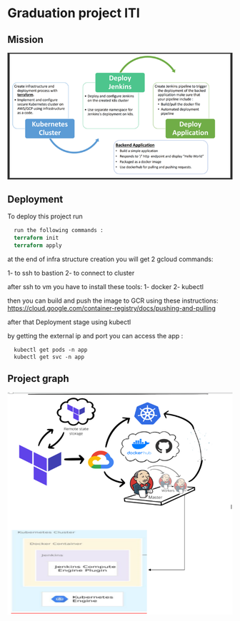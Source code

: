 
# Graduation project ITI






## Mission
![App Screenshot](https://github.com/EbraamMaher/Infra/blob/master/Picture1.png)


## Deployment

To deploy this project run

```terraform
  run the following commands :
  terraform init
  terraform apply
```
at the end of infra structure creation you will get 2 gcloud commands:

1- to ssh to bastion
2- to connect to cluster 

after ssh to vm you have to install these tools:
1- docker
2- kubectl

then you can build and push the image to GCR using these instructions:
https://cloud.google.com/container-registry/docs/pushing-and-pulling

after that Deployment stage using kubectl

by getting the external ip and port you can access the app :

```kuebctl 
  kubectl get pods -n app
  kubectl get svc -n app
```
## Project graph

![App Screenshot](https://github.com/EbraamMaher/Infra/blob/master/Screenshot%20(1483).png)
